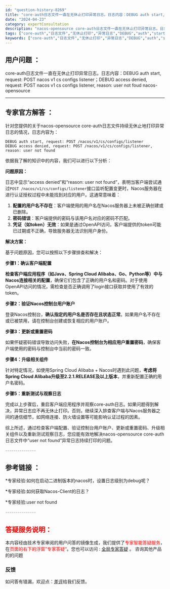 ```yaml
---
id: "question-history-8269"
title: "core-auth日志文件一直在无休止打印异常日志。日志内容：DEBUG auth start, request: POST  nacos v1 cs configs listener；DEBUG access denied, request: POST  nacos v1 cs configs listener, reason: user not foud nacos-opensource"
date: "2024-04-23"
category: expertConsultation
description: "nacos-opensource core-auth日志文件一直在无休止打印异常日志。日志内容：DEBUG auth start, request: POST  nacos v1 cs configs listener；DEBUG access denied, request: POST  nacos v1 cs configs listener, reason: user not foud"
tags: ["core-auth","日志文件","无休止打印","异常日志","DEBUG","auth","start","request","POST","nacos v1 cs configs listener","access denied","reason","user not found"]
keywords: ["core-auth","日志文件","无休止打印","异常日志","DEBUG","auth","start","request","POST","nacos v1 cs configs listener","access denied","reason","user not found"]
---
```


## 用户问题 ： 
 core-auth日志文件一直在无休止打印异常日志。日志内容：DEBUG auth start, request: POST  nacos v1 cs configs listener；DEBUG access denied, request: POST  nacos v1 cs configs listener, reason: user not foud nacos-opensource 

---------------
## 专家官方解答 ：

针对您提供的关于nacos-opensource core-auth日志文件持续无休止地打印异常日志的情况，日志内容为：

```
DEBUG auth start, request: POST /nacos/v1/cs/configs/listener
DEBUG access denied, request: POST /nacos/v1/cs/configs/listener, reason: user not found
```

依据我了解的知识中的内容，我们可以进行以下分析：

**问题原因：**

日志中显示“access denied”和“reason: user not found”，表明当客户端尝试通过`POST /nacos/v1/cs/configs/listener`接口监听配置变更时，Nacos服务器在进行认证授权过程中未能找到对应的用户。这通常意味着：

1. **配置的用户名不存在**：客户端使用的用户名在Nacos服务器上未被正确创建或已删除。
2. **密码错误**：客户端提供的密码与该用户名对应的密码不匹配。
3. **凭证（如token）无效**：如果是通过OpenAPI访问，客户端提供的token可能已过期或不正确，导致服务器无法识别用户身份。

**解决方案：**

基于问题原因，您可以按照以下步骤排查和解决：

**步骤1：确认客户端配置**

**检查客户端应用程序（如Java、Spring Cloud Alibaba、Go、Python等）中与Nacos连接相关的配置**，确保它们包含了正确的用户名和密码。对于使用OpenAPI访问的情况，需检查是否正确调用了login接口获取并使用了有效的token。

**步骤2：验证Nacos控制台用户账户**

登录Nacos控制台，**确认指定的用户名是否存在且状态正常**。如果用户名不存在或已被禁用，请在控制台创建或恢复相应的用户账户。

**步骤3：更新或重置密码**

如果怀疑密码错误导致访问失败，**在Nacos控制台为相应用户重置密码**，确保客户端使用的密码与控制台中当前的密码一致。

**步骤4：升级相关组件**

针对特定情况，如使用Spring Cloud Alibaba + Nacos时遇到此问题，**考虑将Spring Cloud Alibaba升级至2.2.1.RELEASE及以上版本**，并重新配置正确的用户名密码。

**步骤5：重新测试与观察日志**

完成以上步骤后，重启客户端应用程序并观察core-auth日志。如果问题得到解决，异常日志应不再无休止打印。否则，继续深入排查客户端与Nacos服务器之间的通信细节，如网络连接、防火墙设置等可能影响认证过程的因素。

综上所述，通过检查客户端配置、验证控制台用户账户、更新或重置密码、升级相关组件以及重新测试观察日志，您应能有效地解决nacos-opensource core-auth日志文件中“user not found”异常日志持续打印的问题。


<font color="#949494">---------------</font> 


## 参考链接 ：

*专家经验:如何在启动二进制版本的nacos时，设置日志级别为debug呢？ 
 
 *专家经验:如何获取Nacos-Client的日志？ 
 
 *专家经验:user not found 


 <font color="#949494">---------------</font> 
 


## <font color="#FF0000">答疑服务说明：</font> 

本内容经由技术专家审阅的用户问答的镜像生成，我们提供了<font color="#FF0000">专家智能答疑服务</font>，在<font color="#FF0000">页面的右下的浮窗”专家答疑“</font>。您也可以访问 : [全局专家答疑](https://opensource.alibaba.com/chatBot) 。 咨询其他产品的的问题

### 反馈
如问答有错漏，欢迎点：[差评](https://ai.nacos.io/user/feedbackByEnhancerGradePOJOID?enhancerGradePOJOId=11580)给我们反馈。
